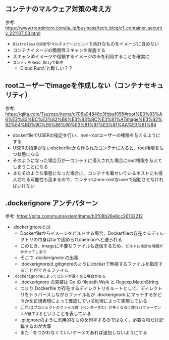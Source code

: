 ## コンテナのマルウェア対策の考え方

参考: https://www.trendmicro.com/ja_jp/business/tech_blog/c1_container_security_221107_03.html

- `Distrolessの活用`や`マルチステージビルド`で余計なものをイメージに含めない
- コンテナイメージの脆弱性スキャンを実施する
- スキャン済イメージや信頼するイメージのみを利用することを確実に
- `コンテナをRead Onlyで動作`
  - Cloud Runだと難しい？？

## rootユーザーでimageを作成しない（コンテナセキュリティ）

参考: https://qiita.com/Tsuyozo/items/c706a04848c3fbbaf055#root%E3%83%A6%E3%83%BC%E3%82%B6%E3%83%BC%E3%81%A7image%E3%82%92%E4%BD%9C%E6%88%90%E3%81%97%E3%81%AA%E3%81%84

- dockerfileでUSERの指定を行い、non-rootユーザーの権限を与えるようにする
- USERの指定がないdockerfileから作られたコンテナに入ると、root権限をもつ状態になる
- そのようになった場合万が一コンテナに侵入された場合にroot権限を与えてしまうことになる
- またそのような事態になった場合に、コンテナを載せいているホストにも侵入される可能性も高まるので、コンテナはnon-rootなuserで起動させなければいけない

## .dockerignore アンチパターン

参考: https://qiita.com/munisystem/items/b0f08b28e8cc26132212

- .dockerignoreとは
  - Dockerfileからイメージをビルドする場合、Dockerfileの存在するディレクトリの中身はtarで固められdaemonへと送られる
  - このとき、imageに不要なファイルも送信するため、`ビルドに余計な時間がかかってしまう`
  - そこで .dockerignore の出番
  - .dockerignoreは.gitignoreのようにdockerで無視するファイルを指定することができるファイル
- `.dockerignoreによってビルドが遅くなる場合がある`
  - .dockerignore の実装は Go の filepath.Walk と Regexp.MatchString
  - つまり Dockerfile が存在するディレクトリをルートとして、ディレクトリをトラバースしながらファイル名が .dockerignore にマッチするかどうかを正規表現によって確認している処理によって実現している
  - これは`プロジェクトのファイル数（ベンダー含む）が多くなるに連れパフォーマンスが低下する`ということを表している
  - .gitignoreのように汎用的なものを列挙するのではなく、必要な物だけ記載するのが大事
  - また ! をつかわなくていいケースであれば追加しないようにする
